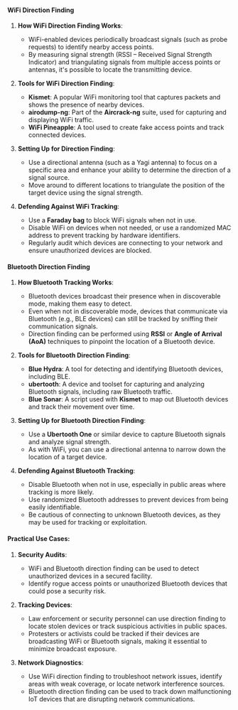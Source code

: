 #### WiFi Direction Finding
1. **How WiFi Direction Finding Works**:
   - WiFi-enabled devices periodically broadcast signals (such as probe requests) to identify nearby access points.
   - By measuring signal strength (RSSI – Received Signal Strength Indicator) and triangulating signals from multiple access points or antennas, it's possible to locate the transmitting device.
   
2. **Tools for WiFi Direction Finding**:
   - **Kismet**: A popular WiFi monitoring tool that captures packets and shows the presence of nearby devices.
   - **airodump-ng**: Part of the **Aircrack-ng** suite, used for capturing and displaying WiFi traffic.
   - **WiFi Pineapple**: A tool used to create fake access points and track connected devices.
   
3. **Setting Up for Direction Finding**:
   - Use a directional antenna (such as a Yagi antenna) to focus on a specific area and enhance your ability to determine the direction of a signal source.
   - Move around to different locations to triangulate the position of the target device using the signal strength.

4. **Defending Against WiFi Tracking**:
   - Use a **Faraday bag** to block WiFi signals when not in use.
   - Disable WiFi on devices when not needed, or use a randomized MAC address to prevent tracking by hardware identifiers.
   - Regularly audit which devices are connecting to your network and ensure unauthorized devices are blocked.
     
#### Bluetooth Direction Finding
1. **How Bluetooth Tracking Works**:
   - Bluetooth devices broadcast their presence when in discoverable mode, making them easy to detect.
   - Even when not in discoverable mode, devices that communicate via Bluetooth (e.g., BLE devices) can still be tracked by sniffing their communication signals.
   - Direction finding can be performed using **RSSI** or **Angle of Arrival (AoA)** techniques to pinpoint the location of a Bluetooth device.

2. **Tools for Bluetooth Direction Finding**:
   - **Blue Hydra**: A tool for detecting and identifying Bluetooth devices, including BLE.
   - **ubertooth**: A device and toolset for capturing and analyzing Bluetooth signals, including raw Bluetooth traffic.
   - **Blue Sonar**: A script used with **Kismet** to map out Bluetooth devices and track their movement over time.
   
3. **Setting Up for Bluetooth Direction Finding**:
   - Use a **Ubertooth One** or similar device to capture Bluetooth signals and analyze signal strength.
   - As with WiFi, you can use a directional antenna to narrow down the location of a target device.

4. **Defending Against Bluetooth Tracking**:
   - Disable Bluetooth when not in use, especially in public areas where tracking is more likely.
   - Use randomized Bluetooth addresses to prevent devices from being easily identifiable.
   - Be cautious of connecting to unknown Bluetooth devices, as they may be used for tracking or exploitation.

#### Practical Use Cases:
1. **Security Audits**:
   - WiFi and Bluetooth direction finding can be used to detect unauthorized devices in a secured facility.
   - Identify rogue access points or unauthorized Bluetooth devices that could pose a security risk.

2. **Tracking Devices**:
   - Law enforcement or security personnel can use direction finding to locate stolen devices or track suspicious activities in public spaces.
   - Protesters or activists could be tracked if their devices are broadcasting WiFi or Bluetooth signals, making it essential to minimize broadcast exposure.

3. **Network Diagnostics**:
   - Use WiFi direction finding to troubleshoot network issues, identify areas with weak coverage, or locate network interference sources.
   - Bluetooth direction finding can be used to track down malfunctioning IoT devices that are disrupting network communications.

